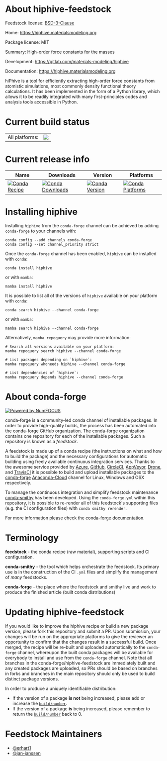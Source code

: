 About hiphive-feedstock
=======================

Feedstock license: [BSD-3-Clause](https://github.com/conda-forge/hiphive-feedstock/blob/main/LICENSE.txt)

Home: https://hiphive.materialsmodeling.org

Package license: MIT

Summary: High-order force constants for the masses

Development: https://gitlab.com/materials-modeling/hiphive

Documentation: https://hiphive.materialsmodeling.org

hiPhive is a tool for efficiently extracting high-order force
constants from atomistic simulations, most commonly density
functional theory calculations. It has been implemented in the
form of a Python library, which allows it to be readily
integrated with many first-principles codes and analysis tools
accessible in Python.


Current build status
====================


<table><tr><td>All platforms:</td>
    <td>
      <a href="https://dev.azure.com/conda-forge/feedstock-builds/_build/latest?definitionId=9118&branchName=main">
        <img src="https://dev.azure.com/conda-forge/feedstock-builds/_apis/build/status/hiphive-feedstock?branchName=main">
      </a>
    </td>
  </tr>
</table>

Current release info
====================

| Name | Downloads | Version | Platforms |
| --- | --- | --- | --- |
| [![Conda Recipe](https://img.shields.io/badge/recipe-hiphive-green.svg)](https://anaconda.org/conda-forge/hiphive) | [![Conda Downloads](https://img.shields.io/conda/dn/conda-forge/hiphive.svg)](https://anaconda.org/conda-forge/hiphive) | [![Conda Version](https://img.shields.io/conda/vn/conda-forge/hiphive.svg)](https://anaconda.org/conda-forge/hiphive) | [![Conda Platforms](https://img.shields.io/conda/pn/conda-forge/hiphive.svg)](https://anaconda.org/conda-forge/hiphive) |

Installing hiphive
==================

Installing `hiphive` from the `conda-forge` channel can be achieved by adding `conda-forge` to your channels with:

```
conda config --add channels conda-forge
conda config --set channel_priority strict
```

Once the `conda-forge` channel has been enabled, `hiphive` can be installed with `conda`:

```
conda install hiphive
```

or with `mamba`:

```
mamba install hiphive
```

It is possible to list all of the versions of `hiphive` available on your platform with `conda`:

```
conda search hiphive --channel conda-forge
```

or with `mamba`:

```
mamba search hiphive --channel conda-forge
```

Alternatively, `mamba repoquery` may provide more information:

```
# Search all versions available on your platform:
mamba repoquery search hiphive --channel conda-forge

# List packages depending on `hiphive`:
mamba repoquery whoneeds hiphive --channel conda-forge

# List dependencies of `hiphive`:
mamba repoquery depends hiphive --channel conda-forge
```


About conda-forge
=================

[![Powered by
NumFOCUS](https://img.shields.io/badge/powered%20by-NumFOCUS-orange.svg?style=flat&colorA=E1523D&colorB=007D8A)](https://numfocus.org)

conda-forge is a community-led conda channel of installable packages.
In order to provide high-quality builds, the process has been automated into the
conda-forge GitHub organization. The conda-forge organization contains one repository
for each of the installable packages. Such a repository is known as a *feedstock*.

A feedstock is made up of a conda recipe (the instructions on what and how to build
the package) and the necessary configurations for automatic building using freely
available continuous integration services. Thanks to the awesome service provided by
[Azure](https://azure.microsoft.com/en-us/services/devops/), [GitHub](https://github.com/),
[CircleCI](https://circleci.com/), [AppVeyor](https://www.appveyor.com/),
[Drone](https://cloud.drone.io/welcome), and [TravisCI](https://travis-ci.com/)
it is possible to build and upload installable packages to the
[conda-forge](https://anaconda.org/conda-forge) [Anaconda-Cloud](https://anaconda.org/)
channel for Linux, Windows and OSX respectively.

To manage the continuous integration and simplify feedstock maintenance
[conda-smithy](https://github.com/conda-forge/conda-smithy) has been developed.
Using the ``conda-forge.yml`` within this repository, it is possible to re-render all of
this feedstock's supporting files (e.g. the CI configuration files) with ``conda smithy rerender``.

For more information please check the [conda-forge documentation](https://conda-forge.org/docs/).

Terminology
===========

**feedstock** - the conda recipe (raw material), supporting scripts and CI configuration.

**conda-smithy** - the tool which helps orchestrate the feedstock.
                   Its primary use is in the construction of the CI ``.yml`` files
                   and simplify the management of *many* feedstocks.

**conda-forge** - the place where the feedstock and smithy live and work to
                  produce the finished article (built conda distributions)


Updating hiphive-feedstock
==========================

If you would like to improve the hiphive recipe or build a new
package version, please fork this repository and submit a PR. Upon submission,
your changes will be run on the appropriate platforms to give the reviewer an
opportunity to confirm that the changes result in a successful build. Once
merged, the recipe will be re-built and uploaded automatically to the
`conda-forge` channel, whereupon the built conda packages will be available for
everybody to install and use from the `conda-forge` channel.
Note that all branches in the conda-forge/hiphive-feedstock are
immediately built and any created packages are uploaded, so PRs should be based
on branches in forks and branches in the main repository should only be used to
build distinct package versions.

In order to produce a uniquely identifiable distribution:
 * If the version of a package **is not** being increased, please add or increase
   the [``build/number``](https://docs.conda.io/projects/conda-build/en/latest/resources/define-metadata.html#build-number-and-string).
 * If the version of a package **is** being increased, please remember to return
   the [``build/number``](https://docs.conda.io/projects/conda-build/en/latest/resources/define-metadata.html#build-number-and-string)
   back to 0.

Feedstock Maintainers
=====================

* [@erhart1](https://github.com/erhart1/)
* [@jan-janssen](https://github.com/jan-janssen/)

